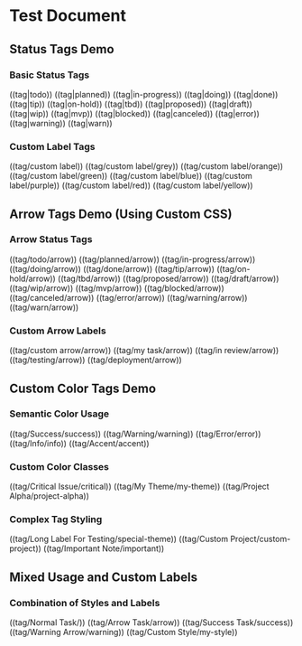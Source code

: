 # Test Document

## Status Tags Demo

### Basic Status Tags

<!-- Status tags with default colors -->

((tag|todo)) ((tag|planned)) ((tag|in-progress)) ((tag|doing)) ((tag|done)) ((tag|tip)) ((tag|on-hold)) ((tag|tbd)) ((tag|proposed)) ((tag|draft)) ((tag|wip)) ((tag|mvp)) ((tag|blocked)) ((tag|canceled)) ((tag|error)) ((tag|warning)) ((tag|warn))

### Custom Label Tags

<!-- Tags with custom labels and default colors -->

((tag/custom label)) ((tag/custom label/grey)) ((tag/custom label/orange)) ((tag/custom label/green)) ((tag/custom label/blue)) ((tag/custom label/purple)) ((tag/custom label/red)) ((tag/custom label/yellow))

## Arrow Tags Demo (Using Custom CSS)

### Arrow Status Tags

<!-- Arrow-style tags using the "arrow" CSS class -->

((tag/todo/arrow)) ((tag/planned/arrow)) ((tag/in-progress/arrow)) ((tag/doing/arrow)) ((tag/done/arrow)) ((tag/tip/arrow)) ((tag/on-hold/arrow)) ((tag/tbd/arrow)) ((tag/proposed/arrow)) ((tag/draft/arrow)) ((tag/wip/arrow)) ((tag/mvp/arrow)) ((tag/blocked/arrow)) ((tag/canceled/arrow)) ((tag/error/arrow)) ((tag/warning/arrow)) ((tag/warn/arrow))

### Custom Arrow Labels

<!-- Arrow tags with custom labels using the "arrow" CSS class -->

((tag/custom arrow/arrow)) ((tag/my task/arrow)) ((tag/in review/arrow)) ((tag/testing/arrow)) ((tag/deployment/arrow))

## Custom Color Tags Demo

### Semantic Color Usage

<!-- Tags with semantic color classes -->

((tag/Success/success)) ((tag/Warning/warning)) ((tag/Error/error)) ((tag/Info/info)) ((tag/Accent/accent))

### Custom Color Classes

<!-- Demonstrates custom color class usage -->

((tag/Critical Issue/critical)) ((tag/My Theme/my-theme)) ((tag/Project Alpha/project-alpha))

### Complex Tag Styling

<!-- Examples with custom styling combinations -->

((tag/Long Label For Testing/special-theme))
((tag/Custom Project/custom-project)) ((tag/Important Note/important))

## Mixed Usage and Custom Labels

### Combination of Styles and Labels

<!-- Tests various combinations of custom colors and arrow styling -->

((tag/Normal Task/)) ((tag/Arrow Task/arrow)) ((tag/Success Task/success)) ((tag/Warning Arrow/warning)) ((tag/Custom Style/my-style))
